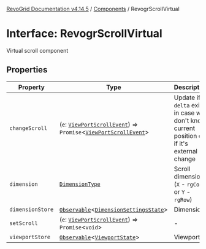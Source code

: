 [RevoGrid Documentation v4.14.5](README.md) / [Components](Namespace.Components.md) / RevogrScrollVirtual

# Interface: RevogrScrollVirtual

Virtual scroll component

## Properties

| Property | Type | Description | Defined in |
| ------ | ------ | ------ | ------ |
| `changeScroll` | (`e`: [`ViewPortScrollEvent`](TypeAlias.ViewPortScrollEvent.md)) => `Promise`\<[`ViewPortScrollEvent`](TypeAlias.ViewPortScrollEvent.md)\> | Update if `delta` exists in case we don't know current position or if it's external change | [src/components.d.ts:672](https://github.com/revolist/revogrid/blob/395fb64310e6654557393205ff295dbb2f4142c5/src/components.d.ts#L672) |
| `dimension` | [`DimensionType`](TypeAlias.DimensionType.md) | Scroll dimension (`X` - `rgCol` or `Y` - `rgRow`) | [src/components.d.ts:676](https://github.com/revolist/revogrid/blob/395fb64310e6654557393205ff295dbb2f4142c5/src/components.d.ts#L676) |
| `dimensionStore` | [`Observable`](TypeAlias.Observable.md)\<[`DimensionSettingsState`](Interface.DimensionSettingsState.md)\> | Dimensions | [src/components.d.ts:680](https://github.com/revolist/revogrid/blob/395fb64310e6654557393205ff295dbb2f4142c5/src/components.d.ts#L680) |
| `setScroll` | (`e`: [`ViewPortScrollEvent`](TypeAlias.ViewPortScrollEvent.md)) => `Promise`\<`void`\> | - | [src/components.d.ts:681](https://github.com/revolist/revogrid/blob/395fb64310e6654557393205ff295dbb2f4142c5/src/components.d.ts#L681) |
| `viewportStore` | [`Observable`](TypeAlias.Observable.md)\<[`ViewportState`](Interface.ViewportState.md)\> | Viewport | [src/components.d.ts:685](https://github.com/revolist/revogrid/blob/395fb64310e6654557393205ff295dbb2f4142c5/src/components.d.ts#L685) |

